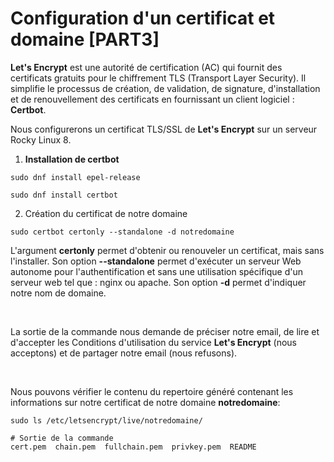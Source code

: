 # Configuration d'un certificat et domaine [PART3]

**Let's Encrypt** est une autorité de certification (AC) qui fournit des certificats gratuits pour le chiffrement TLS (Transport Layer Security). Il simplifie le processus de création, de validation, de signature, d'installation et de renouvellement des certificats en fournissant un client logiciel : **Certbot**.

Nous configurerons un certificat TLS/SSL de **Let's Encrypt** sur un serveur Rocky Linux 8.

1. **Installation de certbot**

```
sudo dnf install epel-release
```

```
sudo dnf install certbot
```

2. Création du certificat de notre domaine 

```
sudo certbot certonly --standalone -d notredomaine
```

L'argument **certonly** permet d'obtenir ou renouveler un certificat, mais sans l'installer. Son option **--standalone** permet d'exécuter un serveur Web autonome pour l'authentification et sans une utilisation spécifique d'un serveur web tel que : nginx ou apache. Son option **-d** permet d'indiquer notre nom de domaine.

<br>

La sortie de la commande nous demande de préciser notre email, de lire et d'accepter les Conditions d'utilisation du service **Let's Encrypt** (nous acceptons) et de partager notre email (nous refusons).

<br>

Nous pouvons vérifier le contenu du repertoire généré contenant les informations sur notre certificat de notre domaine **notredomaine**:

```
sudo ls /etc/letsencrypt/live/notredomaine/
```

```
# Sortie de la commande
cert.pem  chain.pem  fullchain.pem  privkey.pem  README
```